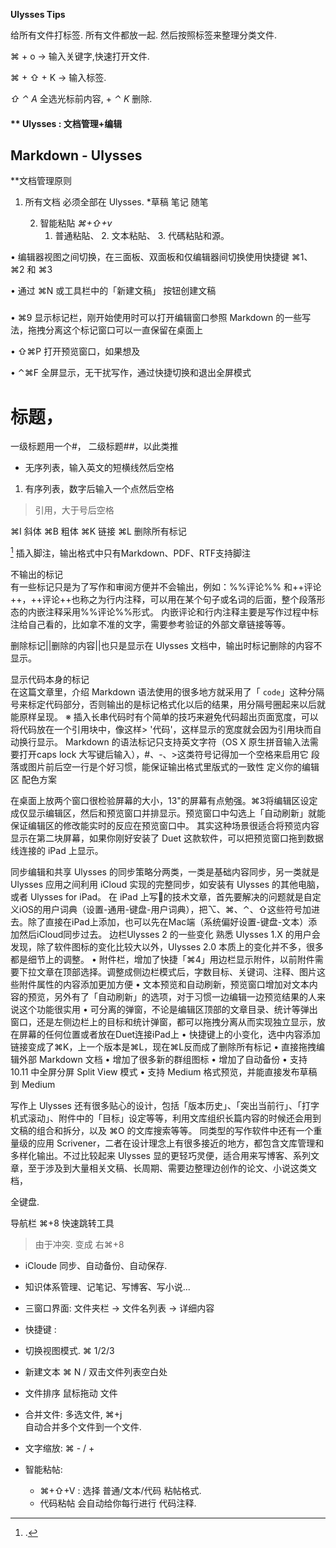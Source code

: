 

**Ulysses Tips**


给所有文件打标签. 所有文件都放一起. 
然后按照标签来整理分类文件.


⌘ + o  → 输入关键字,快速打开文件.

⌘ + ⇧ + K  → 输入标签.

*⇧ ⌃ A* 全选光标前内容, + *⌃ K* 删除.















#### ** Ulysses : 文档管理+编辑


## Markdown - Ulysses

**文档管理原则
1. 所有文档 必须全部在 Ulysses.
	*草稿  笔记 随笔 

	2. 智能粘貼 *⌘+⇧+v*
		1. 普通粘貼、
			2. 文本粘貼、
			3. 代碼粘貼和源。

•	编辑器视图之间切换，在三面板、双面板和仅编辑器间切换使用快捷键 ⌘1、⌘2 和 ⌘3


•	通过 ⌘N 或工具栏中的「新建文稿」 按钮创建文稿



### 	
•	⌘9 显示标记栏，刚开始使用时可以打开编辑窗口参照 Markdown 的一些写法，拖拽分离这个标记窗口可以一直保留在桌面上


•	⇧⌘P 打开预览窗口，如果想及

•	⌃⌘F 全屏显示，无干扰写作，通过快捷切换和退出全屏模式



# 标题，
一级标题用一个#，
二级标题##，以此类推

- 无序列表，输入英文的短横线然后空格
1. 有序列表，数字后输入一个点然后空格
> 引用，大于号后空格

⌘I 斜体 
⌘B 粗体 
⌘K 链接 
⌘L 删除所有标记

[^1] 插入脚注，输出格式中只有Markdown、PDF、RTF支持脚注


不输出的标记  
有一些标记只是为了写作和审阅方便并不会输出，例如：%%评论%% 和++评论++，++评论++也称之为行内注释，可以用在某个句子或名词的后面，整个段落形态的内嵌注释采用%%评论%%形式。
内嵌评论和行内注释主要是写作过程中标注给自己看的，比如拿不准的文字，需要参考验证的外部文章链接等等。

删除标记||删除的内容||也只是显示在 Ulysses 文档中，输出时标记删除的内容不显示。

显示代码本身的标记  
在这篇文章里，介绍 Markdown 语法使用的很多地方就采用了「 `code`」这种分隔号来标定代码部分，否则输出的是标记格式化以后的结果，用分隔号圈起来以后就能原样呈现。
※ 插入长串代码时有个简单的技巧来避免代码超出页面宽度，可以将代码放在一个引用块中，像这样\> '代码'，这样显示的宽度就会因为引用块而自动换行显示。
Markdown 的语法标记只支持英文字符（OS X 原生拼音输入法需要打开caps lock 大写键后输入），#、-、\>这类符号记得加一个空格来启用它
段落或图片前后空一行是个好习惯，能保证输出格式里版式的一致性
定义你的编辑区
配色方案  

在桌面上放两个窗口很检验屏幕的大小，13"的屏幕有点勉强。⌘3将编辑区设定成仅显示编辑区，然后和预览窗口并排显示。预览窗口中勾选上「自动刷新」就能保证编辑区的修改能实时的反应在预览窗口中。
其实这种场景很适合将预览内容显示在第二块屏幕，如果你刚好安装了 Duet 这款软件，可以把预览窗口拖到数据线连接的 iPad 上显示。

同步编辑和共享
Ulysses 的同步策略分两类，一类是基础内容同步，另一类就是 Ulysses 应用之间利用 iCloud 实现的完整同步，如安装有 Ulysses 的其他电脑，或者 Ulysses for iPad。
在 iPad 上写的技术文章，首先要解决的问题就是自定义iOS的用户词典（设置-通用-键盘-用户词典），把⌥、⌘、⌃、⇧这些符号加进去。除了直接在iPad上添加，也可以先在Mac端（系统偏好设置-键盘-文本）添加然后iCloud同步过去。
边栏Ulysses 2 的一些变化
熟悉 Ulysses 1.X 的用户会发现，除了软件图标的变化比较大以外，Ulysses 2.0 本质上的变化并不多，很多都是细节上的调整。
•	附件栏，增加了快捷「⌘4」用边栏显示附件，以前附件需要下拉文章在顶部选择。调整成侧边栏模式后，字数目标、关键词、注释、图片这些附件属性的内容添加更加方便
•	文本预览和自动刷新，预览窗口增加对文本内容的预览，另外有了「自动刷新」的选项，对于习惯一边编辑一边预览结果的人来说这个功能很实用
•	可分离的弹窗，不论是编辑区顶部的文章目录、统计等弹出窗口，还是左侧边栏上的目标和统计弹窗，都可以拖拽分离从而实现独立显示，放在屏幕的任何位置或者放在Duet连接iPad上
•	快捷键上的小变化，选中内容添加链接变成了⌘K，上一个版本是⌘L，现在⌘L反而成了删除所有标记
•	直接拖拽编辑外部 Markdown 文档
•	增加了很多新的群组图标
•	增加了自动备份
•	支持 10.11 中全屏分屏 Split View 模式
•	支持 Medium 格式预览，并能直接发布草稿到 Medium

写作上 Ulysses 还有很多贴心的设计，包括「版本历史」、「突出当前行」、「打字机式滚动」、附件中的「目标」设定等等，利用文库组织长篇内容的时候还会用到文稿的组合和拆分，以及 ⌘O 的文库搜索等等。
同类型的写作软件中还有一个重量级的应用 Scrivener，二者在设计理念上有很多接近的地方，都包含文库管理和多样化输出。不过比较起来 Ulysses 显的更轻巧灵便，适合用来写博客、系列文章，至于涉及到大量相关文稿、长周期、需要边整理边创作的论文、小说这类文档，


全键盘.

导航栏 ⌘+8 快速跳转工具
> 由于冲突. 变成 右⌘+8 







-  iCloude 同步、自动备份、自动保存.

- 知识体系管理、记笔记、写博客、写小说...

- 三窗口界面:  文件夹栏 → 文件名列表 → 详细内容

- 快捷键 :
- 切换视图模式. ⌘ 1/2/3  
- 新建文本 ⌘ N   /  双击文件列表空白处   
- 文件排序 鼠标拖动 文件
- 合并文件: 多选文件, ⌘+j    
	自动合并多个文件到一个文件.
- 文字缩放: ⌘ - / + 

- 智能粘帖:
	- ⌘+⇧+V :  选择 普通/文本/代码 粘帖格式.
	- 代码粘帖 会自动给你每行进行 代码注释.












[^1]:	.